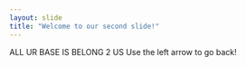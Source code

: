 ```yaml
---
layout: slide
title: "Welcome to our second slide!"
---
```

ALL UR BASE IS BELONG 2 US
Use the left arrow to go back!
